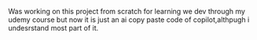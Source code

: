 Was working on this project from scratch for learning we dev through my udemy course but now it is just an ai copy paste code of copilot,althpugh i undesrstand most part of it.
